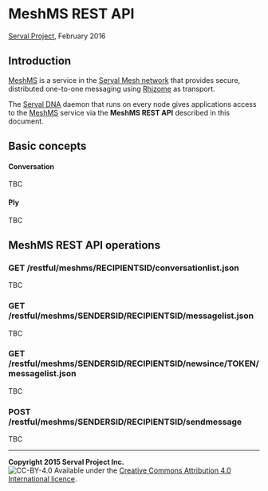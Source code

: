 MeshMS REST API
===============
[Serval Project][], February 2016

Introduction
------------

[MeshMS][] is a service in the [Serval Mesh network][] that provides secure,
distributed one-to-one messaging using [Rhizome][] as transport.

The [Serval DNA][] daemon that runs on every node gives applications access to
the [MeshMS][] service via the **MeshMS REST API** described in this document.

Basic concepts
--------------

#### Conversation

TBC

#### Ply

TBC

MeshMS REST API operations
--------------------------

### GET /restful/meshms/RECIPIENTSID/conversationlist.json

TBC

### GET /restful/meshms/SENDERSID/RECIPIENTSID/messagelist.json

TBC

### GET /restful/meshms/SENDERSID/RECIPIENTSID/newsince/TOKEN/messagelist.json

TBC

### POST /restful/meshms/SENDERSID/RECIPIENTSID/sendmessage

TBC


-----
**Copyright 2015 Serval Project Inc.**  
![CC-BY-4.0](./cc-by-4.0.png)
Available under the [Creative Commons Attribution 4.0 International licence][CC BY 4.0].


[Serval Project]: http://www.servalproject.org/
[CC BY 4.0]: ../LICENSE-DOCUMENTATION.md
[Serval Mesh network]: http://developer.servalproject.org/dokuwiki/doku.php?id=content:tech:mesh_network
[Serval DNA]: ../README.md
[REST-API]: ./REST-API.md
[MeshMS]: http://developer.servalproject.org/dokuwiki/doku.php?id=content:tech:meshms
[Rhizome]: ./REST-API-Rhizome.md
[200]: ./REST-API.md#200-ok
[201]: ./REST-API.md#201-created
[202]: ./REST-API.md#202-accepted
[400]: ./REST-API.md#400-bad-request
[404]: ./REST-API.md#404-not-found
[419]: ./REST-API.md#419-authentication-timeout
[422]: ./REST-API.md#422-unprocessable-entity
[423]: ./REST-API.md#423-locked
[500]: ./REST-API.md#500-server-error
